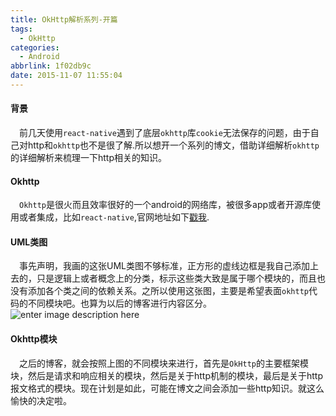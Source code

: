 ```yaml
---
title: OkHttp解析系列-开篇
tags:
  - OkHttp
categories:
  - Android
abbrlink: 1f02db9c
date: 2015-11-07 11:55:04
---
```

#### 背景
&emsp;前几天使用`react-native`遇到了底层`okhttp`库`cookie`无法保存的问题，由于自己对http和`okhttp`也不是很了解.所以想开一个系列的博文，借助详细解析`okhttp`的详细解析来梳理一下http相关的知识。
#### Okhttp
&emsp;`Okhttp`是很火而且效率很好的一个android的网络库，被很多app或者开源库使用或者集成，比如`react-native`,官网地址如下[戳我](http://square.github.io/okhttp/).
#### UML类图
&emsp;事先声明，我画的这张UML类图不够标准，正方形的虚线边框是我自己添加上去的，只是逻辑上或者概念上的分类，标示这些类大致是属于哪个模块的，而且也没有添加各个类之间的依赖关系。之所以使用这张图，主要是希望表面`okhttp`代码的不同模块吧。也算为以后的博客进行内容区分。
![enter image description here](http://7xjsjy.com1.z0.glb.clouddn.com/okhttpOkHttp%E5%8D%9A%E5%AE%A2.jpg)

#### Okhttp模块
&emsp;之后的博客，就会按照上图的不同模块来进行，首先是`OkHttp`的主要框架模块，然后是请求和响应相关的模块，然后是关于http机制的模块，最后是关于http报文格式的模块。现在计划是如此，可能在博文之间会添加一些http知识。就这么愉快的决定啦。
